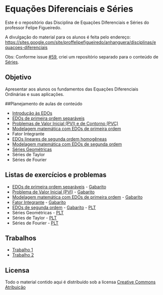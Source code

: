 # Equações Diferenciais e Séries

Este é o repositório das Disciplina de Equações Diferenciais e Séries do professor Felipe Figueiredo.

A divulgação do material para os alunos é feita pelo endereço: https://sites.google.com/site/proffelipefigueiredo/anhanguera/disciplinas/equacoes-diferenciais

Obs: Conforme issue [#59][], criei um repositório separado para o conteúdo de [Séries][].

[#59]: https://github.com/philsf/EDO/issues/59
[Séries]: https://github.com/philsf/Series

## Objetivo

Apresentar aos alunos os fundamentos das Equações Diferenciais Ordinárias e suas aplicações.

##Planejamento de aulas de conteúdo

* [Introdução às EDOs][]
* [EDOs de primeira ordem separáveis][]
* [Problemas de Valor Inicial (PVI) e de Contorno (PVC)][]
* [Modelagem matemática com EDOs de primeira ordem][]
* Fator Integrante
* [EDOs lineares de segunda ordem homogêneas][]
* [Modelagem matemática com EDOs de segunda ordem][]
* [Séries Geométricas][]
* Séries de Taylor
* Séries de Fourier

[Introdução às EDOs]: https://github.com/philsf/EDO/raw/master/Notas_de_aula/EDO-Notas_de_aula-intro.pdf
[EDOs de primeira ordem separáveis]: https://github.com/philsf/EDO/raw/master/Notas_de_aula/EDO-Notas_de_aula-1ordem_separaveis.pdf
[Problemas de Valor Inicial (PVI) e de Contorno (PVC)]: https://github.com/philsf/EDO/raw/master/Notas_de_aula/EDO-Notas_de_aula-PVI_PVC.pdf
[Modelagem matemática com EDOs de primeira ordem]: https://github.com/philsf/EDO/raw/master/Notas_de_aula/EDO-Notas_de_aula-modelagem_1ordem.pdf
[EDOs lineares de segunda ordem homogêneas]: https://github.com/philsf/EDO/raw/master/Notas_de_aula/EDO-Notas_de_aula-2ordem_homogeneas.pdf
[Modelagem matemática com EDOs de segunda ordem]: https://github.com/philsf/EDO/raw/master/Notas_de_aula/EDO-Notas_de_aula-modelagem_2ordem.pdf
[Séries Geométricas]: https://github.com/philsf/Series/raw/master/Notas_de_aula/Series-Geometricas.pdf

## Listas de exercícios e problemas

* [EDOs de primeira ordem separáveis][] - [Gabarito][Gab-EDO1]
* [Problema de Valor Inicial (PVI)][] - [Gabarito][Gab-PVI]
* [Modelagem matemática com EDOs de primeira ordem][] - [Gabarito][Gab-modelagem1]
* [Fator Integrante][] - [Gabarito][Gab-FatInt]
* [EDOs de segunda ordem][] - [Gabarito][Gab-EDO2] - [PLT][PLT-EDO2]
* Séries Geométricas - [PLT][PLT-SG]
* Séries de Taylor - [PLT][PLT-ST]
* Séries de Fourier - [PLT][PLT-SF]

[EDOs de primeira ordem separáveis]: https://github.com/philsf/EDO/raw/master/Listas/EDO-lista-1ordem_separaveis-exercicios.pdf
[Gab-EDO1]: https://github.com/philsf/EDO/raw/master/Listas/EDO-lista-1ordem_separaveis-gabarito.pdf "Gabarito"
[Problema de Valor Inicial (PVI)]: https://github.com/philsf/EDO/raw/master/Listas/EDO-lista-PVI_Campos-exercicios.pdf
[Gab-PVI]: https://github.com/philsf/EDO/raw/master/Listas/EDO-lista-PVI_Campos-gabarito.pdf
[Modelagem matemática com EDOs de primeira ordem]: https://github.com/philsf/EDO/raw/master/Listas/EDO-lista-modelagem_1ordem-exercicios.pdf
[Gab-modelagem1]: https://github.com/philsf/EDO/raw/master/Listas/EDO-lista-modelagem_1ordem-gabarito.pdf
[Fator Integrante]: https://github.com/philsf/EDO/raw/master/Listas/EDO-lista-fator_integrante-exercicios.pdf
[Gab-FatInt]: https://github.com/philsf/EDO/raw/master/Listas/EDO-lista-fator_integrante-gabarito.pdf
[EDOs de segunda ordem]: https://github.com/philsf/EDO/raw/master/Listas/EDO-lista-2ordem-exercicios.pdf
[Gab-EDO2]: https://github.com/philsf/EDO/raw/master/Listas/EDO-lista-2ordem-gabarito.pdf
[PLT-EDO2]: https://docs.google.com/document/d/1-BmiUVAdVN5nerjWv8Py_ce-ctnKoDW8lAwk0wB5lTA/export?format=pdf
[PLT-SG]: https://docs.google.com/document/d/1SzDV6EnP5WM0Ysb1eURae9CrinNkMA0r0BomVyj8CFQ/export?format=pdf
[PLT-ST]: https://docs.google.com/document/d/1XzQs6j4Ad07F6rBgE0AOMT9aIAoSHnYt9xfN3jVWtV4/export?format=pdf
[PLT-SF]: https://docs.google.com/document/d/1j4BB95YHOSrUqWTZldF9OmlnJR9yxL-ms233grEE-KM/export?format=pdf

## Trabalhos

* [Trabalho 1](https://github.com/philsf/EDO/raw/master/Trabalhos/EDO-Trabalho1.pdf)
* [Trabalho 2](https://github.com/philsf/EDO/raw/master/Trabalhos/EDO-Trabalho2.pdf)

## Licensa
Todo o material contido aqui é distribuído sob a licensa [Creative Commons Atribuição](http://creativecommons.org/licenses/by/4.0/deed.pt_BR)

